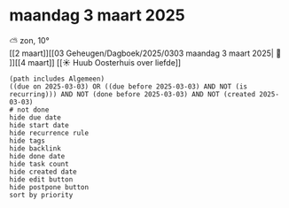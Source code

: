 # maandag 3 maart 2025

⛅ zon, 10°<br>[[2 maart]][[03 Geheugen/Dagboek/2025/0303 maandag 3 maart 2025| 📓 ]][[4 maart]]
[[☀️ Huub Oosterhuis over liefde]]
```tasks
(path includes Algemeen)
((due on 2025-03-03) OR ((due before 2025-03-03) AND NOT (is recurring))) AND NOT (done before 2025-03-03) AND NOT (created 2025-03-03)
# not done
hide due date
hide start date
hide recurrence rule
hide tags
hide backlink
hide done date
hide task count
hide created date
hide edit button
hide postpone button 
sort by priority 
```